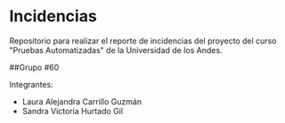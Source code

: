 # Incidencias

Repositorio para realizar el reporte de incidencias del proyecto del curso "Pruebas Automatizadas" de la Universidad de los Andes.

##Grupo #60

Integrantes:
- Laura Alejandra Carrillo Guzmán
- Sandra Victoria Hurtado Gil

